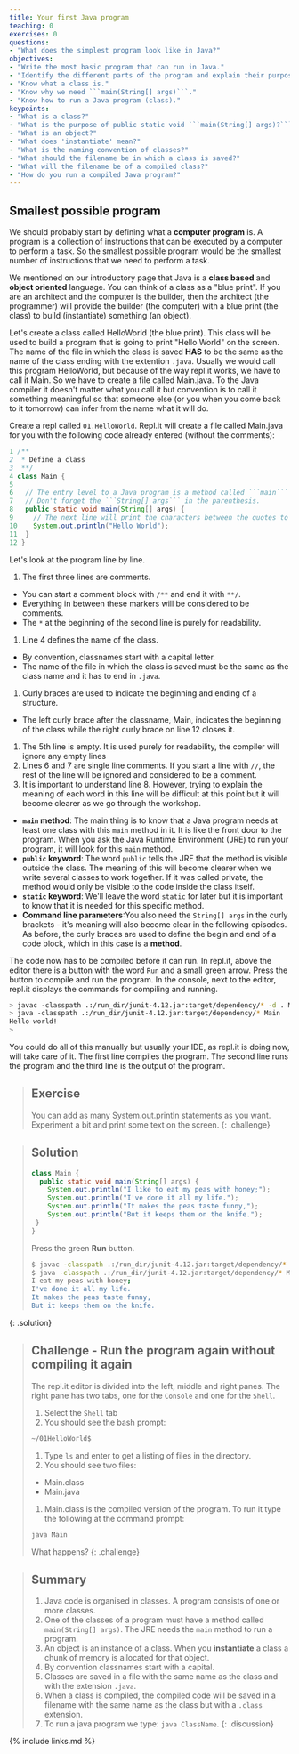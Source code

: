 ```yaml
---
title: Your first Java program
teaching: 0
exercises: 0
questions:
- "What does the simplest program look like in Java?"
objectives:
- "Write the most basic program that can run in Java."
- "Identify the different parts of the program and explain their purpose."
- "Know what a class is."
- "Know why we need ```main(String[] args)```."
- "Know how to run a Java program (class)."
keypoints:
- "What is a class?"
- "What is the purpose of public static void ```main(String[] args)?```"
- "What is an object?"
- "What does 'instantiate' mean?"
- "What is the naming convention of classes?"
- "What should the filename be in which a class is saved?"
- "What will the filename be of a compiled class?"
- "How do you run a compiled Java program?"
---
```


## Smallest possible program

We should probably start by defining what a **computer program** is. A program is a collection of instructions that can be executed by a computer to perform a task. So the smallest possible program would be the smallest number of instructions that we need to perform a task.

We mentioned on our introductory page that Java is a **class based** and **object oriented** language. You can think of a class as a "blue print". If you are an architect and the computer is the builder, then the architect (the programmer) will provide the builder (the computer) with a blue print (the class) to build (instantiate) something (an object).

Let's create a class called HelloWorld (the blue print). This class will be used to build a program that is going to print "Hello World" on the screen. The name of the file in which the class is saved **HAS** to be the same as the name of the class ending with the extention ```.java```. Usually we would call this program HelloWorld, but because of the way repl.it works, we have to call it Main. So we have to create a file called Main.java. To the Java compiler it doesn't matter what you call it but convention is to call it something meaningful so that someone else (or you when you come back to it tomorrow) can infer from the name what it will do.

Create a repl called ```01.HelloWorld```. Repl.it will create a file called Main.java for you with the following code already entered (without the comments):

```java
1 /** 
2  * Define a class
3  **/
4 class Main {
5 
6   // The entry level to a Java program is a method called ```main```
7   // Don't forget the ```String[] args``` in the parenthesis. 
8   public static void main(String[] args) {
9     // The next line will print the characters between the quotes to the screen
10    System.out.println("Hello World");
11  }
12 }
```
Let's look at the program line by line.

1. The first three lines are comments. 
  - You can start a comment block with ```/**``` and end it with ```**/```. 
  - Everything in between these markers will be considered to be comments. 
  - The ```*``` at the beginning of the second line is purely for readability.
1. Line 4 defines the name of the class. 
  - By convention, classnames start with a capital letter. 
  - The name of the file in which the class is saved must be the same as the class name and it has to end in ```.java```. 
1. Curly braces are used to indicate the beginning and ending of a structure. 
  - The left curly brace after the classname, Main, indicates the beginning of the class while the right curly brace on line 12 closes it.
1. The 5th line is empty. It is used purely for readability, the compiler will ignore any empty lines
1. Lines 6 and 7 are single line comments. If you start a line with ```//```, the rest of the line will be ignored and considered to be a comment.
1. It is important to understand line 8. However, trying to explain the meaning of each word in this line will be difficult at this point but it will become clearer as we go through the workshop. 
  - **```main``` method**: The main thing is to know that a Java program needs at least one class with this ```main``` method in it. It is like the front door to the program. When you ask the Java Runtime Environment (JRE) to run your program, it will look for this ```main``` method. 
  - **```public``` keyword**: The word ```public``` tells the JRE that the method is visible outside the class. The meaning of this will become clearer when we write several classes to work together. If it was called private, the method would only be visible to the code inside the class itself. 
  - **```static``` keyword**: We'll leave the word ```static``` for later but it is important to know that it is needed for this specific method. 
  - **Command line parameters**:You also need the ```String[] args``` in the curly brackets - it's meaning will also become clear in the following episodes. As before, the curly braces are used to define the begin and end of a code block, which in this case is a **method**. 


The code now has to be compiled before it can run. In repl.it, above the editor there is a button with the word ```Run``` and a small green arrow. Press the button to compile and run the program. In the console, next to the editor, repl.it displays the commands for compiling and running. 

```bash
> javac -classpath .:/run_dir/junit-4.12.jar:target/dependency/* -d . Main.java
> java -classpath .:/run_dir/junit-4.12.jar:target/dependency/* Main
Hello world!
>
```
You could do all of this manually but usually your IDE, as repl.it is doing now, will take care of it. The first line compiles the program. The second line runs the program and the third line is the output of the program.

> ## Exercise
> You can add as many System.out.println statements as you want. Experiment a bit and print some text on the screen.
{: .challenge}

> ## Solution
> ```java 
> class Main {
>   public static void main(String[] args) {
>     System.out.println("I like to eat my peas with honey;");
>     System.out.println("I've done it all my life.");
>     System.out.println("It makes the peas taste funny,");
>     System.out.println("But it keeps them on the knife.");
>  }
> }
> ```
> Press the green **Run** button.
> ```bash
> $ javac -classpath .:/run_dir/junit-4.12.jar:target/dependency/* -d . Main.java
> $ java -classpath .:/run_dir/junit-4.12.jar:target/dependency/* Main
> I eat my peas with honey;
> I've done it all my life.
> It makes the peas taste funny,
> But it keeps them on the knife.
> ```
{: .solution}

> ## Challenge - Run the program again without compiling it again
> The repl.it editor is divided into the left, middle and right panes. The right pane has two tabs, one for the ```Console``` and one for the ```Shell```.
> 1. Select the ```Shell``` tab
> 1. You should see the bash prompt:
> 
> ```bash
> ~/01HelloWorld$
>```
> 1. Type ```ls``` and enter to get a listing of files in the directory.
> 1. You should see two files:
>   - Main.class
>   - Main.java
> 1. Main.class is the compiled version of the program. To run it type the following at the command prompt:
> 
> ```bash
> java Main
> ```
> What happens?
{: .challenge}

> ## Summary
> 
> 1. Java code is organised in classes. A program consists of one or more classes.
> 1. One of the classes of a program must have a method called ```main(String[] args)```. The JRE needs the ```main``` method to run a program.
> 1. An object is an instance of a class. When you **instantiate** a class a chunk of memory is allocated for that object.
> 1. By convention classnames start with a capital.
> 1. Classes are saved in a file with the same name as the class and with the extension ```.java```.
> 1. When a class is compiled, the compiled code will be saved in a filename with the same name as the class but with a ```.class``` extension.
> 1. To run a java program we type: ```java ClassName```.
{: .discussion}

{% include links.md %}

